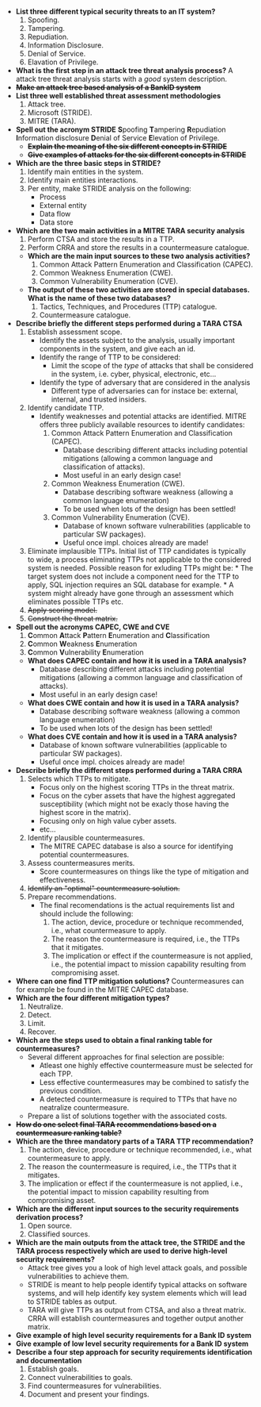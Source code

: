 * **List three different typical security threats to an IT system?**
    1. Spoofing.
    2. Tampering.
    3. Repudiation.
    4. Information Disclosure.
    5. Denial of Service.
    6. Elavation of Privilege.
* **What is the first step in an attack tree threat analysis process?**
    A attack tree threat analysis starts with a *good* system description.
* ~~**Make an attack tree based analysis of a BankID system**~~
* **List three well established threat assessment methodologies**
    1. Attack tree.
    2. Microsoft (STRIDE).
    3. MITRE (TARA).
* **Spell out the acronym STRIDE**
    **S**poofing **T**ampering **R**epudiation **I**nformation disclosure **D**enial of Service **E**levation of Privilege.
    * ~~**Explain the meaning of the six different concepts in STRIDE**~~        
    * ~~**Give examples of attacks for the six different concepts in STRIDE**~~
* **Which are the three basic steps in STRIDE?**
    1. Identify main entities in the system.
    2. Identify main entities interactions.
    3. Per entity, make STRIDE analysis on the following:
        * Process
        * External entity
        * Data flow
        * Data store
* **Which are the two main activities in a MITRE TARA security analysis**
    1. Perform CTSA and store the results in a TTP.
    2. Perform CRRA and store the results in a countermeasure catalogue.
    * **Which are the main input sources to these two analysis activities?**
        1. Common Attack Pattern Enumeration and Classification (CAPEC).
        2. Common Weakness Enumeration (CWE).
        3. Common Vulnerability Enumeration (CVE).
    * **The output of these two activities are stored in special databases. What is the name of these two databases?**
        1. Tactics, Techniques, and Procedures (TTP) catalogue.
        2. Countermeasure catalogue.
* **Describe briefly the different steps performed during a TARA CTSA**
    1. Establish assessment scope.
        * Identify the assets subject to the analysis, usually important components in the system, and give each an id.
        * Identify the range of TTP to be considered:
            * Limit the scope of the *type* of attacks that shall be considered in the system, i.e. cyber, physical, electronic, etc...
        * Identify the type of adversary that are considered in the analysis
            * Different type of adversaries can for instace be: external, internal, and trusted insiders.
    2. Identify candidate TTP.
        * Identify weaknesses and potential attacks are identified. MITRE offers three publicly available resources to identify candidates:
            1. Common Attack Pattern Enumeration and Classification (CAPEC).
                * Database describing different attacks including potential mitigations (allowing a common language and classification of attacks).
                * Most useful in an early design case!
            2. Common Weakness Enumeration (CWE).
                * Database describing software weakness (allowing a common language enumeration)
                * To be used when lots of the design has been settled!
            3. Common Vulnerability Enumeration (CVE).
                * Database of known software vulnerabilities (applicable to particular SW packages).
                * Useful once impl. choices already are made!
    3. Eliminate implausible TTPs.
        Initial list of TTP candidates is typically to wide, a process eliminating TTPs not applicable to the considered system is needed.
        Possible reason for exluding TTPs might be:
            * The target system does not include a component need for the TTP to apply, SQL injection requires an SQL database for example.
            * A system might already have gone through an assessment which eliminates possible TTPs etc.
    4. ~~Apply scoring model.~~
    5. ~~Construct the threat matrix.~~
* **Spell out the acronyms CAPEC, CWE and CVE**
    1. **C**ommon **A**ttack **P**attern **E**numeration and **C**lassification
    2. **C**ommon **W**eakness **E**numeration
    3. **C**ommon **V**ulnerability **E**numeration
    * **What does CAPEC contain and how it is used in a TARA analysis?**
        * Database describing different attacks including potential mitigations (allowing a common language and classification of attacks).
        * Most useful in an early design case!
    * **What does CWE contain and how it is used in a TARA analysis?**
        * Database describing software weakness (allowing a common language enumeration)
        * To be used when lots of the design has been settled!
    * **What does CVE contain and how it is used in a TARA analysis?**
        * Database of known software vulnerabilities (applicable to particular SW packages).
        * Useful once impl. choices already are made!
* **Describe briefly the different steps performed during a TARA CRRA**
    1. Selects which TTPs to mitigate.
        * Focus only on the highest scoring TTPs in the threat matrix.
        * Focus on the cyber assets that have the highest aggregated susceptibility (which might not be exacly those having the highest score in the matrix).
        * Focusing only on high value cyber assets.
        * etc...
    2. Identify plausible countermeasures.
        *  The MITRE CAPEC database is also a source for identifying potential countermeasures.
    3. Assess countermeasures merits.
        * Score countermeasures on things like the type of mitigation and effectiveness.
    4. ~~Identify an "optimal" countermeasure solution.~~
    5. Prepare recommendations.
        * The final recomendations is the actual requirements list and should include the following:
            1. The action, device, procedure or technique recommended, i.e., what countermeasure to apply.
            2. The reason the countermeasure is required, i.e., the TTPs that it mitigates.
            3. The implication or effect if the countermeasure is not applied, i.e., the potential impact to mission capability resulting from compromising asset.
* **Where can one find TTP mitigation solutions?**
    Countermeasures can for example be found in the MITRE CAPEC database.
* **Which are the four different mitigation types?**
    1. Neutralize.
    2. Detect.
    3. Limit.
    4. Recover.
* **Which are the steps used to obtain a final ranking table for countermeasures?**
    * Several different approaches for final selection are possible:
        * Atleast one highly effective countermeasure must be selected for each TPP.
        * Less effective countermeasures may be combined to satisfy the previous condition.
        * A detected countermeasure is required to TTPs that have no neatralize countermeasure.
    * Prepare a list of solutions together with the associated costs.
* ~~**How do one select final TARA recommendations based on a countermeasure ranking table?**~~
* **Which are the three mandatory parts of a TARA TTP recommendation?**
    1. The action, device, procedure or technique recommended, i.e., what countermeasure to apply.
    2. The reason the countermeasure is required, i.e., the TTPs that it mitigates.
    3. The implication or effect if the countermeasure is not applied, i.e., the potential impact to mission capability resulting from compromising asset.
* **Which are the different input sources to the security requirements derivation process?**
    1. Open source.
    2. Classified sources.
* **Which are the main outputs from the attack tree, the STRIDE and the TARA process respectively which are used to derive high-level security requirements?**
    * Attack tree gives you a look of high level attack goals, and possible vulnerabilities to achieve them.
    * STRIDE is meant to help people identify typical attacks on software systems, and will help identify key system elements which will lead to STRIDE tables as output.
    * TARA will give TTPs as output from CTSA, and also a threat matrix. CRRA will establish countermeasures and together output another matrix.
* **Give example of high level security requirements for a Bank ID system**
* **Give example of low level security requirements  for a Bank ID system**
* **Describe a four step approach for security requirements identification and documentation**
    1. Establish goals.
    2. Connect vulnerabilities to goals.
    3. Find countermeasures for vulnerabilities.
    4. Document and present your findings.